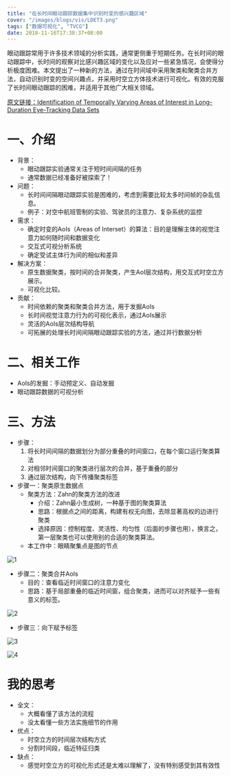 ```yaml
---
title: "在长时间眼动跟踪数据集中识别时变的感兴趣区域"
cover: "/images/blogs/vis/LDET3.png"
tags: ["数据可视化", "TVCG"]
date: 2018-11-16T17:38:37+08:00
---
```


眼动跟踪常用于许多技术领域的分析实践，通常更侧重于短期任务。在长时间的眼动跟踪中，长时间的观察对比感兴趣区域的变化以及应对一些紧急情况，会使得分析极度困难。本文提出了一种新的方法，通过在时间域中采用聚类和聚类合并方法，自动识别时变的空间兴趣点，并采用时空立方体技术进行可视化。有效的克服了长时间眼动跟踪的困难，并适用于其他广大相关领域。

<!--more-->

[原文链接：Identification of Temporally Varying Areas of Interest in Long-Duration Eye-Tracking Data Sets](/files/papers/LongDurationEyeTracking.pdf)

# 一、介绍

- 背景：
  - 眼动跟踪实验通常关注于短时间间隔的任务
  - 通常数据已经准备好被探索了！
- 问题：
  - 长时间间隔眼动跟踪实验是困难的，考虑到需要比较太多时间帧的杂乱信息。
  - 例子：对空中航班管制的实验、驾驶员的注意力、复杂系统的监控
- 需求：
  - 确定时变的AoIs（Areas of Interset）的算法：目的是理解主体的视觉注意力如何随时间和数据变化
  - 交互式可视分析系统
  - 确定受试主体行为间的相似和差异
- 解决方案：
  - 原生数据聚类，按时间的合并聚类，产生AoI层次结构，用交互式时空立方展示。
  - 可视化比较。
- 贡献：
  - 时间依赖的聚类和聚类合并方法，用于发掘AoIs
  - 长时间视觉注意力行为的可视化表示，通过AoIs展示
  - 灵活的AoIs层次结构导航
  - 可拓展的处理长时间间隔眼动跟踪实验的方法，通过并行数据分析



# 二、相关工作

- AoIs的发掘：手动预定义、自动发掘
- 眼动跟踪数据的可视分析



# 三、方法

- 步骤：
  1. 将长时间间隔的数据划分为部分重叠的时间窗口，在每个窗口运行聚类算法
  2. 对相邻时间窗口的聚类进行层次的合并，基于重叠的部分
  3. 通过层次结构，向下传播聚类标签
- 步骤一：聚类原生数据点
  - 聚类方法：Zahn的聚类方法的改进
    - 介绍：Zahn最小生成树，一种基于图的聚类算法
    - 思路：根据点之间的距离，构建有权无向图，去除显著高权的边进行聚类
    - 选择原因：控制程度、灵活性、均匀性（后面的步骤也用），换言之，第一层聚类也可以使用别的合适的聚类算法。
  - 本工作中：眼睛聚集点是图的节点

![1](/images/blogs/vis/LDET1.png)

- 步骤二：聚类合并AoIs	
  - 目的：查看临近时间窗口的注意力变化
  - 思路：基于局部重叠的临近时间窗，组合聚类，进而可以对齐赋予一些有意义的标签。

![2](/images/blogs/vis/LDET2.png)

- 步骤三：向下赋予标签

![3](/images/blogs/vis/LDET3.png)

![4](/images/blogs/vis/LDET4.png)


# 我的思考

- 全文：
  - 大概看懂了该方法的流程
  - 没太看懂一些方法实施细节的作用
- 优点：
  - 时空立方的时间层次结构方式
  - 分割时间段，临近特征归类
- 缺点：
  - 感觉时空立方的可视化形式还是太难以理解了，没有特别感受到其有效性
